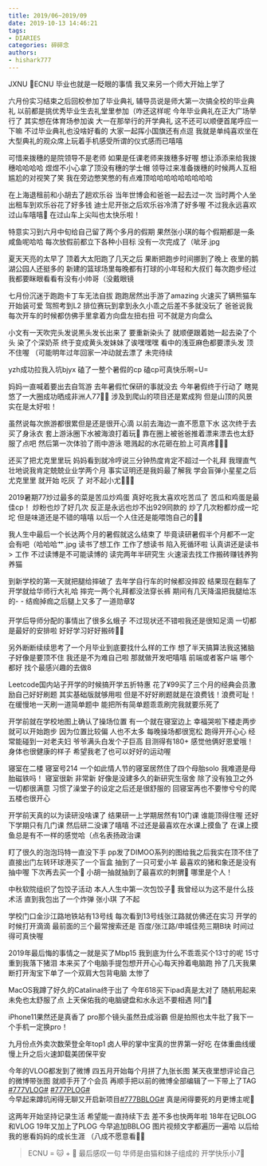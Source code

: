 ```yaml
---
title: 2019/06~2019/09
date: 2019-10-13 14:46:21
tags: 
- DIARIES
categories: 碎碎念
authors:
- hishark777
---
```

JXNU 🚌ECNU 
毕业也就是一眨眼的事情
我又来另一个师大开始上学了

<!--more-->

六月份实习结束之后回校参加了毕业典礼
辅导员说是师大第一次搞全校的毕业典礼
以前都是挑优秀毕业生去礼堂里参加（咋还这样呢
今年毕业典礼在正大广场举行了
其实想在体育场参加诶
大一在那举行的开学典礼
这不还可以顺便首尾呼应一下嘛
不过毕业典礼也没啥好看的 大家一起挥小国旗还有点逗
我就是单纯喜欢坐在大型典礼的观众席上玩着手机感受所谓的仪式感而已嘻嘻

可惜来拨穗的是院领导不是老师
如果是任课老师来拨穗多好喔
想让添添来给我拨穗哈哈哈哈
煜煜不小心拿了顶没有穗的学士帽
领导过来准备拨穗的时候两人互相尴尬的对视笑了笑
我在旁边憋笑憋的有点难顶哈哈哈哈哈哈哈哈哈

在上海退租前和小胡去了趟欢乐谷
当年世博会和爸爸一起去过一次
当时两个人坐出租车到欢乐谷花了好多钱
迪士尼开张之后欢乐谷冷清了好多喔
不过我永远喜欢过山车嘻嘻🎢
在过山车上尖叫也太快乐啦！

特意实习到六月中旬给自己留了两个多月的假期
果然张小琪的每个假期都是一条咸鱼呢哈哈
每次放假前都立下各种小目标
没有一次完成了（呲牙.jpg

夏天天亮的太早了
顶着大太阳跑了几天之后
果断把跑步时间挪到了晚上
夜里的鹅湖公园人还挺多的
新建的篮球场里每晚都有打球的小年轻和大叔们
每次跑步经过我都要眯眼看看有没有小帅哥（没戴眼镜

七月份沉迷于跑跑卡丁车无法自拔
跑跑居然出手游了amazing
火速买了辆熊猫车开始装可爱
驾照考到L2 排位赛玩到拿到永久小乖之后差不多就没玩了
爸爸说我每次开车的时候都仿佛手里拿着方向盘左扭右扭
可不就是方向盘么

小文有一天吹完头发说黑头发长出来了 要重新染头了
就顺便跟着她一起去染了个头
染了个深奶茶 终于变成黄头发妹妹了诶嘿嘿嘿
看中的浅亚麻色都要漂头发 顶不住喔
（可能明年过年回家一冲动就去漂了 未完待续

yzh成功拉我入坑bjyx
磕了一整个暑假的cp
磕cp可真快乐啊=U=

妈妈一直喊着要出去自驾游
去年暑假忙保研的事就没去
今年暑假终于行动了
瞎晃悠了一大圈成功晒成非洲人77👍🏿
涉及到爬山的项目还是累成狗
但是山顶的风景实在是太好啦！

虽然说每次旅游都很累但是还是很开心滴
以前去海边一直不愿意下水
这次终于去买了身泳衣
套上游泳圈下水被海浪打着玩🌊
靠在圈上被爸爸推着漂来漂去也太舒服了点吧
然后第一次体验了雨中游泳
嗯溅起的水花砸在脸上可真疼🤦🏻‍♀️

还买了把尤克里里玩
妈妈看到就冷哼说三分钟热度肯定不超过一个礼拜
我理直气壮地说我肯定兢兢业业学两个月
事实证明还是我妈最了解我
学会盲弹小星星之后
尤克里里
就开始
吃灰
了
对不起小尤🙇🏻‍♀️

2019暑期77炒过最多的菜是苦瓜炒鸡蛋
真好吃我太喜欢吃苦瓜了
苦瓜和鸡蛋是最佳cp！
炒粉也炒了好几次
反正是永远也炒不出929同款的
炒了几次粉都炒成一坨坨
但是味道还是不错的嘻嘻
以后一个人住还是能喂饱自己的👍🏻

我人生中最后一个长达两个月的暑假就这么结束了
毕竟读研暑假半个月都不一定会有吧（哈哈哈艹.jpg
读书了想工作
工作了想读书
陷入死循环啦
认真讲还是读书 > 工作
不过读博是不可能读博的
读完两年半研究生
火速滚去找工作搬砖赚钱养狗养猫

到新学校的第一天就把腿给摔破了
去年学自行车的时候都没摔跤
结果现在翻车了
开学就给华师行大礼哈
摔完一两个礼拜都没法穿长裤
期间有几天降温把我腿给冻的- -
结痂掉痂之后腿上又多了一道勋章🎖

开学后导师分配的事情出了很多幺蛾子
不过现状还不错啦我还是很知足滴
一切都是最好的安排啦
好好学习好好搬砖✊🏻

另外断断续续思考了一个月毕业到底要找什么样的工作
想了半天搞算法我这猪脑子好像是要顶不住 我还是不为难自己啦
那就做开发吧嘻嘻 前端或者客户端 哪个都好
找个最感兴趣的去做8

Leetcode国内站子开学的时候搞开学五折特惠
花了¥99买了三个月的经典会员激励自己好好刷题
其实基础版就够用啦
但是不好好刷题就是在浪费钱！浪费可耻！
在缓慢地一天刷一道简单题中
能把所有简单题乖乖刷完我就要乐死了

开学前就在学校地图上确认了操场位置
有一个就在寝室边上
幸福哭啦下楼走两步就可以开始跑步
因为位置比较偏 人也不太多
每晚操场都很宽松 跑得开开心心
经常能碰到一对老夫妇
爷爷满头白发个子巨高 目测得有180+
感觉他俩好恩爱哦！身体也很健康的样子
希望我老了也可以好好的运动喔

寝室在二楼 寝室号214
一个如此情人节的寝室居然住了四个母胎solo
我难道是母胎磁铁吗！
寝室很新 非常新 好像是没建多久的新研究生宿舍
除了没有独卫之外一切都很满意
习惯了澡堂子的设定之后还是很舒服的
回寝室再也不要惨兮兮的爬五楼也很开心

开学前天真的以为读研没啥课了
结果研一上学期居然有10门课 谁能顶得住喔
还好下学期只有几门课
然后研二没课了嘻嘻
不过还是最喜欢在水课上摸鱼了
在课上摸鱼总是有不一样的感觉哈（点名表扬政治课

盯了很久的泡泡玛特一直没下手
pp发了DIMOO系列的图给我之后我实在顶不住了
直接出门左转环球港买了一个盲盒
抽到了一只可爱小羊
最喜欢的猪和象还是没有抽中喔
下次再去买一个🤩
小胡一抽就抽到了最喜欢的刺猬🦔
哪里是个人！

中秋软院组织了包饺子活动
本人人生中第一次包饺子🥟
我曾经以为这不是什么技术活
直到我包出了一个炸弹
张小琪
了不起

学校门口金沙江路地铁站有13号线
每次看到13号线张江路就仿佛还在实习
开学的时候打开滴滴
最前面的三个最常搜索还是 百度/张江路/申城佳苑三期B块 
时间过得可真快喔

2019年最后悔的事情之一就是买了Mbp15
我到底为什么不乖乖买个13寸的呢
15寸重到我落下猪泪
本来买了个电脑手提包想开开心心每天拎着电脑跑
拎了几天我果断打开淘宝下单了一个双肩大包背电脑
太惨了

MacOS我蹲了好久的Catalina终于出了
今年618买下ipad真是太对了
随航用起来未免也太舒服了点
上天保佑我的电脑键盘和水永远不要相遇
阿门🙏

iPhone11果然还是真香了
pro那个镜头虽然丑成浴霸
但是拍照也太牛批了我下一个手机一定换pro！

九月份点外卖次数荣登全年top1
卤人甲的掌中宝真的世界第一好吃
在体重曲线缓慢上升之后火速卸载美团保平安

今年的VLOG都发到了微博
四五月开始每个月拼了九张长图
某天夜里想评论自己的微博带张图 就顺手开了个会员
再顺手把以前的微博全部编辑了一下带上了TAG
[\#777VLOG\#](https://weibo.com/5628107852/profile?rightmod=1&wvr=6&mod=personinfo&is_all=1&is_search=1&key_word=%23777VLOG%23#_0) [\#777PLOG\#](https://weibo.com/5628107852/profile?rightmod=1&wvr=6&mod=personinfo&is_all=1&is_search=1&key_word=%23777PLOG%23#_0)  
今早起来蹲坑闲得无聊又开启新项目[\#777BBLOG\#](https://weibo.com/5628107852/profile?rightmod=1&wvr=6&mod=personinfo&is_all=1&is_search=1&key_word=%23777BBLOG%23#_0)
真是闲得要死的月更博主呢🤧

这两年开始坚持记录生活
希望能一直持续下去
差不多也快两年啦
18年在记BLOG和VLOG
19年又加上了PLOG
今早追加BBLOG
图片视频文字都遍历一遍哈
以后给我的崽看妈妈的成长生涯
（八成不愿意看✊🏻

>ECNU = 🐱 + 👩
最后感叹一句 华师是由猫和妹子组成的 开学快乐小7🥳
